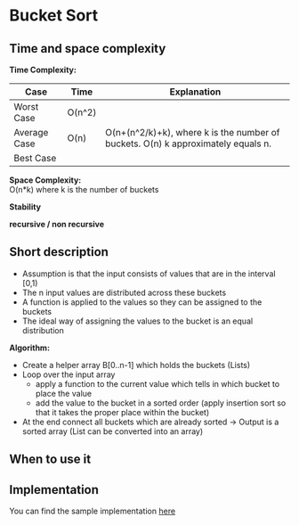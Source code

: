 # Bucket Sort

## Time and space complexity

**Time Complexity:**  

| Case          | Time            | Explanation                                                                      |
| ------------- | --------------- | -------                                                                          |
| Worst Case    | O(n^2)          |                                                                                  |
| Average Case  | O(n)            | O(n+(n^2/k)+k), where k is the number of buckets. O(n) k approximately equals n. |
| Best Case     |                 |                                                                                  |

**Space Complexity:**  
O(n*k) where k is the number of buckets

**Stability**  

**recursive / non recursive**   

## Short description
* Assumption is that the input consists of values that are in the interval [0,1) 
* The n input values are distributed across these buckets
* A function is applied to the values so they can be assigned to the buckets 
* The ideal way of assigning the values to the bucket is an equal distribution

**Algorithm:**  

* Create a helper array B[0..n-1] which holds the buckets (Lists)
* Loop over the input array
   * apply a function to the current value which tells in which bucket to place the value
   * add the value to the bucket in a sorted order (apply insertion sort so that it takes the proper place within the bucket)
* At the end connect all buckets which are already sorted
-> Output is a sorted array (List can be converted into an array)

## When to use it

## Implementation
You can find the sample implementation [here](../../../src/main/java/com/holidaydrills/algorithms/sort/InsertionSort)